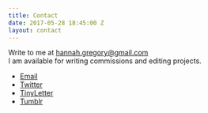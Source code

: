```yaml
---
title: Contact
date: 2017-05-28 18:45:00 Z
layout: contact
---
```


Write to me at hannah.gregory@gmail.com
<br/>I am available for writing commissions and editing projects.
<ul>
	<li><a href="mailto:hannah.gregory@gmail.com">Email</a></li>
	<li><a href="https://twitter.com/hannah_gregory">Twitter</a></li>
	<li><a href="http://tinyletter.com/hannah_e_gregory">TinyLetter</a></li>
	<li><a href="http://hannah-gregory.tumblr.com/">Tumblr</a></li>
</ul>